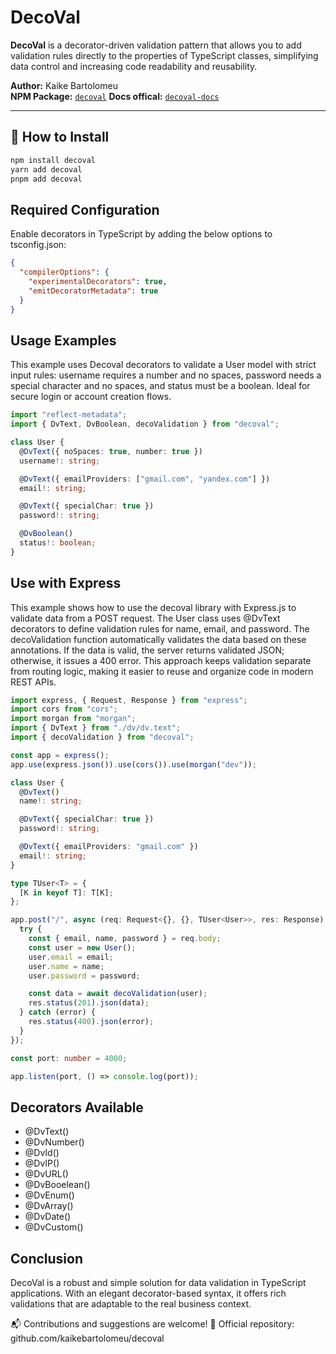 # DecoVal

**DecoVal** is a decorator-driven validation pattern that allows you to add validation rules directly to the properties of TypeScript classes, simplifying data control and increasing code readability and reusability.

**Author:** Kaike Bartolomeu  
**NPM Package:** [`decoval`](https://www.npmjs.com/package/decoval)
**Docs offical:** [`decoval-docs`](https://decoval-docs.vercel.app/docs)

---

## 🚀 How to Install

```bash
npm install decoval
yarn add decoval
pnpm add decoval
```

## Required Configuration

Enable decorators in TypeScript by adding the below options to tsconfig.json:

```json
{
  "compilerOptions": {
    "experimentalDecorators": true,
    "emitDecoratorMetadata": true
  }
}
```

## Usage Examples

This example uses Decoval decorators to validate a User model with strict input rules: username requires a number and no spaces, password needs a special character and no spaces, and status must be a boolean. Ideal for secure login or account creation flows.

```ts
import "reflect-metadata";
import { DvText, DvBoolean, decoValidation } from "decoval";

class User {
  @DvText({ noSpaces: true, number: true })
  username!: string;

  @DvText({ emailProviders: ["gmail.com", "yandex.com"] })
  email!: string;

  @DvText({ specialChar: true })
  password!: string;

  @DvBoolean()
  status!: boolean;
}
```

## Use with Express

This example shows how to use the decoval library with Express.js to validate data from a POST request. The User class uses @DvText decorators to define validation rules for name, email, and password. The decoValidation function automatically validates the data based on these annotations. If the data is valid, the server returns validated JSON; otherwise, it issues a 400 error. This approach keeps validation separate from routing logic, making it easier to reuse and organize code in modern REST APIs.

```ts
import express, { Request, Response } from "express";
import cors from "cors";
import morgan from "morgan";
import { DvText } from "./dv/dv.text";
import { decoValidation } from "decoval";

const app = express();
app.use(express.json()).use(cors()).use(morgan("dev"));

class User {
  @DvText()
  name!: string;

  @DvText({ specialChar: true })
  password!: string;

  @DvText({ emailProviders: "gmail.com" })
  email!: string;
}

type TUser<T> = {
  [K in keyof T]: T[K];
};

app.post("/", async (req: Request<{}, {}, TUser<User>>, res: Response) => {
  try {
    const { email, name, password } = req.body;
    const user = new User();
    user.email = email;
    user.name = name;
    user.password = password;

    const data = await decoValidation(user);
    res.status(201).json(data);
  } catch (error) {
    res.status(400).json(error);
  }
});

const port: number = 4000;

app.listen(port, () => console.log(port));
```

## Decorators Available

- @DvText()
- @DvNumber()
- @DvId()
- @DvIP()
- @DvURL()
- @DvBooelean()
- @DvEnum()
- @DvArray()
- @DvDate()
- @DvCustom()

## Conclusion

DecoVal is a robust and simple solution for data validation in TypeScript applications. With an elegant decorator-based syntax, it offers rich validations that are adaptable to the real business context.

📬 Contributions and suggestions are welcome!
🔗 Official repository: github.com/kaikebartolomeu/decoval
